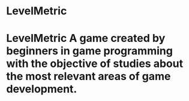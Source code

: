 # LevelMetric
# LevelMetric A game created by beginners in game programming with the objective of studies about the most relevant areas of game development.
